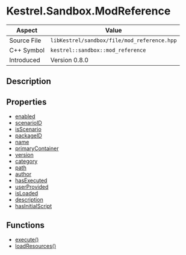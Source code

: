 # Kestrel.Sandbox.ModReference
| Aspect | Value |
| --- | --- |
| Source File | `libKestrel/sandbox/file/mod_reference.hpp` |
| C++ Symbol | `kestrel::sandbox::mod_reference` |
| Introduced | Version 0.8.0 |
## Description

## Properties

 - [enabled](enabled.md)
 - [scenarioID](scenarioID.md)
 - [isScenario](isScenario.md)
 - [packageID](packageID.md)
 - [name](name.md)
 - [primaryContainer](primaryContainer.md)
 - [version](version.md)
 - [category](category.md)
 - [path](path.md)
 - [author](author.md)
 - [hasExecuted](hasExecuted.md)
 - [userProvided](userProvided.md)
 - [isLoaded](isLoaded.md)
 - [description](description.md)
 - [hasInitialScript](hasInitialScript.md)
## Functions

 - [execute()](execute.md)
 - [loadResources()](loadResources.md)
